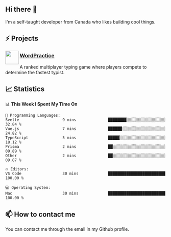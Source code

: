 <h2>Hi there 👋</h2>

<p>I'm a self-taught developer from Canada who likes building cool things.</p>

<h2>⚡ Projects</h2>

<img align="left" src="https://i.imgur.com/6RT8VFO.png" width="42" height="42" />
<h3><a target="_blank" href="https://wordpractice.io/">WordPractice</a></h3>
<p>A ranked multiplayer typing game where players compete to determine the fastest typist.</p>

<h2>📈 Statistics</h2>

<!--START_SECTION:waka-->
📊 **This Week I Spent My Time On** 

```text
💬 Programming Languages: 
Svelte                   9 mins              ████████░░░░░░░░░░░░░░░░░   32.84 % 
Vue.js                   7 mins              ██████░░░░░░░░░░░░░░░░░░░   24.82 % 
TypeScript               5 mins              █████░░░░░░░░░░░░░░░░░░░░   18.12 % 
Prisma                   2 mins              ██░░░░░░░░░░░░░░░░░░░░░░░   09.89 % 
Other                    2 mins              ██░░░░░░░░░░░░░░░░░░░░░░░   09.87 % 

🔥 Editors: 
VS Code                  30 mins             █████████████████████████   100.00 % 

💻 Operating System: 
Mac                      30 mins             █████████████████████████   100.00 % 
```


<!--END_SECTION:waka-->

<h2>📫 How to contact me</h2>

You can contact me through the email in my Github profile.

